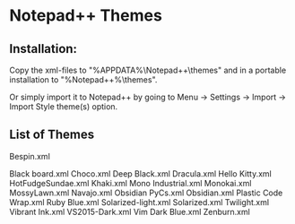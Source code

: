 Notepad++ Themes
===============================

## Installation:
Copy the xml-files to "%APPDATA%\Notepad++\themes" and in a portable installation to "%Notepad++%\themes".

Or simply import it to Notepad++ by going to Menu -> Settings -> Import -> Import Style theme(s) option.

## List of Themes
Bespin.xml

Black board.xml
Choco.xml
Deep Black.xml
Dracula.xml
Hello Kitty.xml
HotFudgeSundae.xml
Khaki.xml
Mono Industrial.xml
Monokai.xml
MossyLawn.xml
Navajo.xml
Obsidian PyCs.xml
Obsidian.xml
Plastic Code Wrap.xml
Ruby Blue.xml
Solarized-light.xml
Solarized.xml
Twilight.xml
Vibrant Ink.xml
VS2015-Dark.xml
Vim Dark Blue.xml
Zenburn.xml
